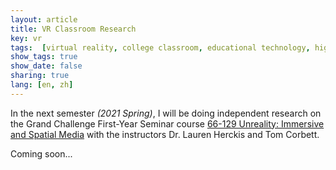 ```yaml
---
layout: article
title: VR Classroom Research
key: vr
tags:  [virtual reality, college classroom, educational technology, higher education]
show_tags: true
show_date: false
sharing: true
lang: [en, zh]
---
```


In the next semester *(2021 Spring)*, I will be doing independent research on the Grand Challenge First-Year Seminar course [66-129 Unreality: Immersive and Spatial Media][unreality] with the instructors Dr. Lauren Herckis and Tom Corbett.
 
<!--more-->

Coming soon...

[unreality]: https://www.cmu.edu/dietrich/students/undergraduate/programs/grand-challenge/seminars/unreality.html